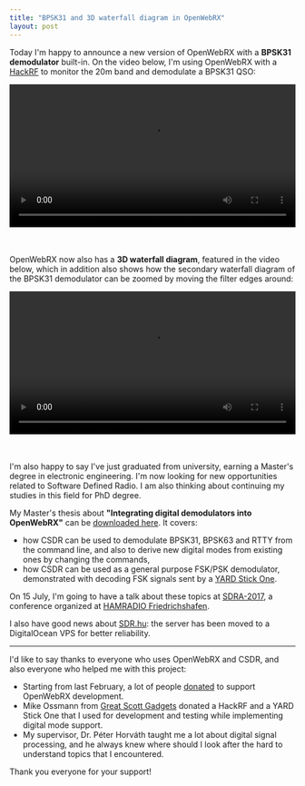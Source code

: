 ```yaml
---
title: "BPSK31 and 3D waterfall diagram in OpenWebRX"
layout: post
---
```


Today I'm happy to announce a new version of OpenWebRX with a **BPSK31 demodulator** built-in.
On the video below, I'm using OpenWebRX with a [HackRF](https://greatscottgadgets.com/hackrf/) to monitor the 20m band and demodulate a BPSK31 QSO:

<video controls style="width:100%;">
	<source src="http://sdr.hu/static/blog/bpsk31.webm" />
</video>

<br/> <br/>
OpenWebRX now also has a **3D waterfall diagram**, featured in the video below, which in addition also shows how the secondary waterfall diagram of the BPSK31 demodulator can be zoomed by moving the filter edges around:

<video controls style="width:100%;">
	<source src="http://sdr.hu/static/blog/3d-waterfall.webm" />
</video>

<br /> <br />
I'm also happy to say I've just graduated from university, earning a Master's degree in electronic engineering. I'm now looking for new opportunities related to Software Defined Radio. I am also thinking about continuing my studies in this field for PhD degree.

My Master's thesis about **"Integrating digital demodulators into OpenWebRX"** can be [downloaded here](https://sdr.hu/static/msc-thesis.pdf). It covers:

* how CSDR can be used to demodulate BPSK31, BPSK63 and RTTY from the command line, and also to derive new digital modes from existing ones by changing the commands,
* how CSDR can be used as a general purpose FSK/PSK demodulator, demonstrated with decoding FSK signals sent by a [YARD Stick One](https://greatscottgadgets.com/yardstickone/).

On 15 July, I'm going to have a talk about these topics at [SDRA-2017](http://2017.sdra.io/), a conference organized at [HAMRADIO Friedrichshafen](http://www.hamradio-friedrichshafen.de/ham-en/). 

I also have good news about [SDR.hu](http://sdr.hu/): the server has been moved to a DigitalOcean VPS for better reliability.

----

I'd like to say thanks to everyone who uses OpenWebRX and CSDR, and also everyone who helped me with this project:

* Starting from last February, a lot of people <a href="http://blog.sdr.hu/support">donated</a> to support OpenWebRX development. 
* Mike Ossmann from [Great Scott Gadgets](https://greatscottgadgets.com/) donated a HackRF and a YARD Stick One that I used for development and testing while implementing digital mode support.
* My supervisor, Dr. Péter Horváth taught me a lot about digital signal processing, and he always knew where should I look after the hard to understand topics that I encountered.

Thank you everyone for your support!
